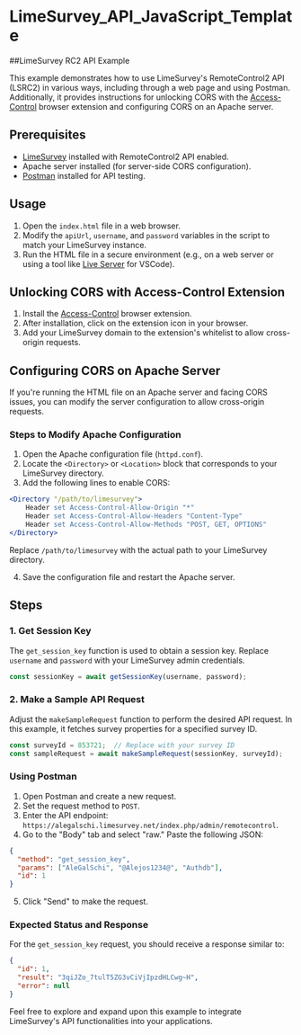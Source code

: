 # LimeSurvey_API_JavaScript_Template

##LimeSurvey RC2 API Example

This example demonstrates how to use LimeSurvey's RemoteControl2 API (LSRC2) in various ways, including through a web page and using Postman. Additionally, it provides instructions for unlocking CORS with the [Access-Control](https://webextension.org/listing/access-control.html) browser extension and configuring CORS on an Apache server.

## Prerequisites

- [LimeSurvey](https://www.limesurvey.org/) installed with RemoteControl2 API enabled.
- Apache server installed (for server-side CORS configuration).
- [Postman](https://www.postman.com/) installed for API testing.

## Usage

1. Open the `index.html` file in a web browser.
2. Modify the `apiUrl`, `username`, and `password` variables in the script to match your LimeSurvey instance.
3. Run the HTML file in a secure environment (e.g., on a web server or using a tool like [Live Server](https://marketplace.visualstudio.com/items?itemName=ritwickdey.LiveServer) for VSCode).

## Unlocking CORS with Access-Control Extension

1. Install the [Access-Control](https://webextension.org/listing/access-control.html) browser extension.
2. After installation, click on the extension icon in your browser.
3. Add your LimeSurvey domain to the extension's whitelist to allow cross-origin requests.

## Configuring CORS on Apache Server

If you're running the HTML file on an Apache server and facing CORS issues, you can modify the server configuration to allow cross-origin requests.

### Steps to Modify Apache Configuration

1. Open the Apache configuration file (`httpd.conf`).
2. Locate the `<Directory>` or `<Location>` block that corresponds to your LimeSurvey directory.
3. Add the following lines to enable CORS:

```apache
<Directory "/path/to/limesurvey">
    Header set Access-Control-Allow-Origin "*"
    Header set Access-Control-Allow-Headers "Content-Type"
    Header set Access-Control-Allow-Methods "POST, GET, OPTIONS"
</Directory>
```

Replace `/path/to/limesurvey` with the actual path to your LimeSurvey directory.

4. Save the configuration file and restart the Apache server.

## Steps

### 1. Get Session Key

The `get_session_key` function is used to obtain a session key. Replace `username` and `password` with your LimeSurvey admin credentials.

```javascript
const sessionKey = await getSessionKey(username, password);
```

### 2. Make a Sample API Request

Adjust the `makeSampleRequest` function to perform the desired API request. In this example, it fetches survey properties for a specified survey ID.

```javascript
const surveyId = 853721;  // Replace with your survey ID
const sampleRequest = await makeSampleRequest(sessionKey, surveyId);
```

### Using Postman

1. Open Postman and create a new request.
2. Set the request method to `POST`.
3. Enter the API endpoint: `https://alegalschi.limesurvey.net/index.php/admin/remotecontrol`.
4. Go to the "Body" tab and select "raw." Paste the following JSON:

```json
{
  "method": "get_session_key",
  "params": ["AleGalSchi", "@Alejos1234@", "Authdb"],
  "id": 1
}
```

5. Click "Send" to make the request.

### Expected Status and Response

For the `get_session_key` request, you should receive a response similar to:

```json
{
  "id": 1,
  "result": "3qiJZo_7tulT5ZG3vCiVjIpzdHLCwg~H",
  "error": null
}
```

Feel free to explore and expand upon this example to integrate LimeSurvey's API functionalities into your applications.
